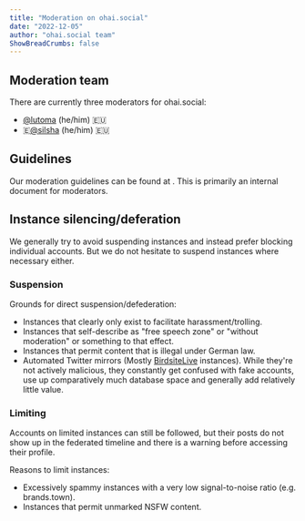 ```yaml
---
title: "Moderation on ohai.social"
date: "2022-12-05"
author: "ohai.social team"
ShowBreadCrumbs: false
---
```


## Moderation team

There are currently three moderators for ohai.social:

  * [@lutoma](https://ohai.social/@lutoma) (he/him) 🇪🇺
  * 🇪[@silsha](https://ohai.social/@silsha) (he/him) 🇪🇺


## Guidelines

Our moderation guidelines can be found at . This is primarily an internal document for moderators.

## Instance silencing/deferation

We generally try to avoid suspending instances and instead prefer blocking individual accounts. But we do not hesitate to suspend instances where necessary either.

### Suspension

Grounds for direct suspension/defederation:
* Instances that clearly only exist to facilitate harassment/trolling.
* Instances that self-describe as "free speech zone" or "without moderation" or something to that effect.
* Instances that permit content that is illegal under German law.
* Automated Twitter mirrors (Mostly [BirdsiteLive](https://github.com/NicolasConstant/BirdsiteLive) instances). While they're not actively malicious, they constantly get confused with fake accounts, use up comparatively much database space and generally add relatively little value.

### Limiting

Accounts on limited instances can still be followed, but their posts do not show up in the federated timeline and there is a warning before accessing their profile.

Reasons to limit instances:

* Excessively spammy instances with a very low signal-to-noise ratio (e.g. brands.town).
* Instances that permit unmarked NSFW content.
